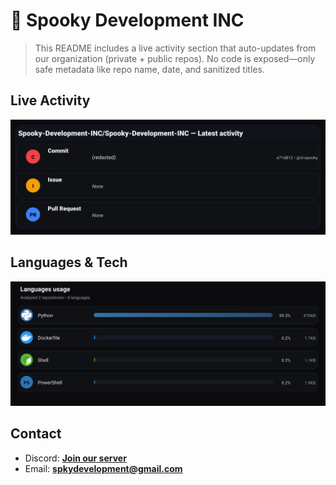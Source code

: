 # 👻 Spooky Development INC

> This README includes a live activity section that auto-updates from our organization (private + public repos). No code is exposed—only safe metadata like repo name, date, and sanitized titles.

## Live Activity
![Repo Snapshot](./assets/repo-snapshot.svg?v=a96e5b2b49)

## Languages & Tech
![Languages Usage](./assets/languages.svg?v=e6eca43fa7)

## Contact
- Discord: **[Join our server](https://discord.gg/XYspZgEEJb)**
- Email: **spkydevelopment@gmail.com**
